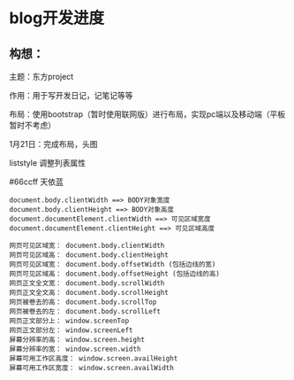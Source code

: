 # blog开发进度

## 构想：

主题：东方project

作用：用于写开发日记，记笔记等等

布局：使用bootstrap（暂时使用联网版）进行布局，实现pc端以及移动端（平板暂时不考虑）



1月21日：完成布局，头图

liststyle 调整列表属性

#66ccff 天依蓝

```
document.body.clientWidth ==> BODY对象宽度  
document.body.clientHeight ==> BODY对象高度  
document.documentElement.clientWidth ==> 可见区域宽度  
document.documentElement.clientHeight ==> 可见区域高度  
  
网页可见区域宽： document.body.clientWidth  
网页可见区域高： document.body.clientHeight  
网页可见区域宽： document.body.offsetWidth (包括边线的宽)  
网页可见区域高： document.body.offsetHeight (包括边线的高)  
网页正文全文宽： document.body.scrollWidth  
网页正文全文高： document.body.scrollHeight  
网页被卷去的高： document.body.scrollTop  
网页被卷去的左： document.body.scrollLeft  
网页正文部分上： window.screenTop  
网页正文部分左： window.screenLeft  
屏幕分辨率的高： window.screen.height  
屏幕分辨率的宽： window.screen.width  
屏幕可用工作区高度： window.screen.availHeight  
屏幕可用工作区宽度： window.screen.availWidth  
```